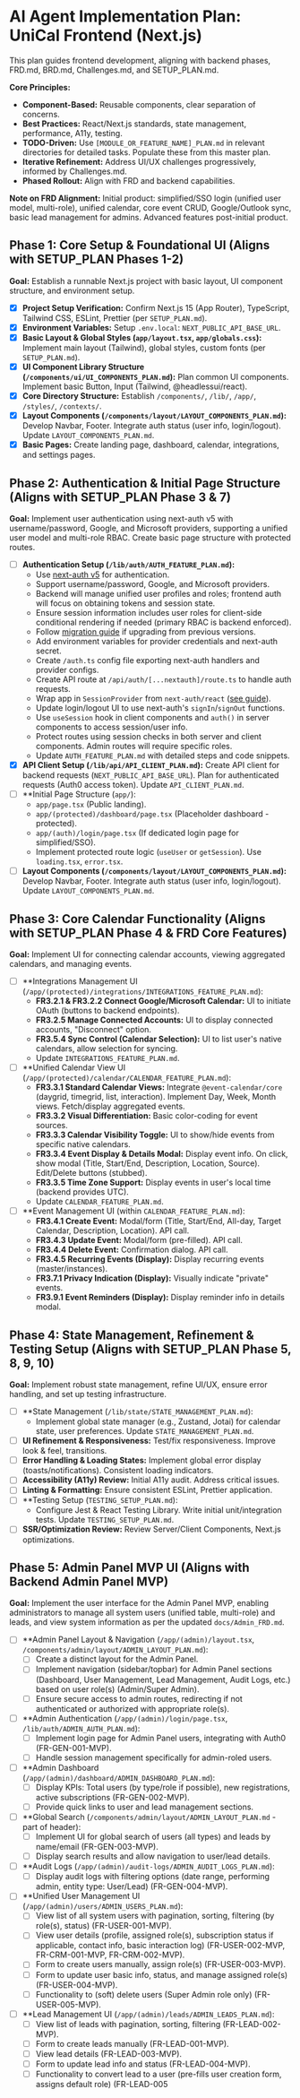 <!-- filepath: /Users/canh/Projects/Personals/UniCal/apps/frontend/AGENT_PLAN.md -->
# AI Agent Implementation Plan: UniCal Frontend (Next.js)

This plan guides frontend development, aligning with backend phases, FRD.md, BRD.md, Challenges.md, and SETUP_PLAN.md.

**Core Principles:**
*   **Component-Based:** Reusable components, clear separation of concerns.
*   **Best Practices:** React/Next.js standards, state management, performance, A11y, testing.
*   **TODO-Driven:** Use `[MODULE_OR_FEATURE_NAME]_PLAN.md` in relevant directories for detailed tasks. Populate these from this master plan.
*   **Iterative Refinement:** Address UI/UX challenges progressively, informed by Challenges.md.
*   **Phased Rollout:** Align with FRD and backend capabilities.

**Note on FRD Alignment:** Initial product: simplified/SSO login (unified user model, multi-role), unified calendar, core event CRUD, Google/Outlook sync, basic lead management for admins. Advanced features post-initial product.

## Phase 1: Core Setup & Foundational UI (Aligns with SETUP_PLAN Phases 1-2)
**Goal:** Establish a runnable Next.js project with basic layout, UI component structure, and environment setup.

*   [x] **Project Setup Verification:** Confirm Next.js 15 (App Router), TypeScript, Tailwind CSS, ESLint, Prettier (per `SETUP_PLAN.md`).
*   [x] **Environment Variables:** Setup `.env.local`: `NEXT_PUBLIC_API_BASE_URL`.
*   [x] **Basic Layout & Global Styles (`app/layout.tsx`, `app/globals.css`):** Implement main layout (Tailwind), global styles, custom fonts (per `SETUP_PLAN.md`).
*   [x] **UI Component Library Structure (`/components/ui/UI_COMPONENTS_PLAN.md`):** Plan common UI components. Implement basic Button, Input (Tailwind, @headlessui/react).
*   [x] **Core Directory Structure:** Establish `/components/`, `/lib/`, `/app/`, `/styles/`, `/contexts/`.
*   [x] **Layout Components (`/components/layout/LAYOUT_COMPONENTS_PLAN.md`):** Develop Navbar, Footer. Integrate auth status (user info, login/logout). Update `LAYOUT_COMPONENTS_PLAN.md`.
*   [x] **Basic Pages:** Create landing page, dashboard, calendar, integrations, and settings pages.

## Phase 2: Authentication & Initial Page Structure (Aligns with SETUP_PLAN Phase 3 & 7)
**Goal:** Implement user authentication using next-auth v5 with username/password, Google, and Microsoft providers, supporting a unified user model and multi-role RBAC. Create basic page structure with protected routes.

*   [ ] **Authentication Setup (`/lib/auth/AUTH_FEATURE_PLAN.md`):**
    *   Use [next-auth v5](https://authjs.dev/getting-started/installation) for authentication.
    *   Support username/password, Google, and Microsoft providers.
    *   Backend will manage unified user profiles and roles; frontend auth will focus on obtaining tokens and session state.
    *   Ensure session information includes user roles for client-side conditional rendering if needed (primary RBAC is backend enforced).
    *   Follow [migration guide](https://authjs.dev/getting-started/migrating-to-v5) if upgrading from previous versions.
    *   Add environment variables for provider credentials and next-auth secret.
    *   Create `/auth.ts` config file exporting next-auth handlers and provider configs.
    *   Create API route at `/api/auth/[...nextauth]/route.ts` to handle auth requests.
    *   Wrap app in `SessionProvider` from `next-auth/react` ([see guide](https://nextjs.org/learn/dashboard-app/adding-authentication)).
    *   Update login/logout UI to use next-auth's `signIn`/`signOut` functions.
    *   Use `useSession` hook in client components and `auth()` in server components to access session/user info.
    *   Protect routes using session checks in both server and client components. Admin routes will require specific roles.
    *   Update `AUTH_FEATURE_PLAN.md` with detailed steps and code snippets.
*   [x] **API Client Setup (`/lib/api/API_CLIENT_PLAN.md`):** Create API client for backend requests (`NEXT_PUBLIC_API_BASE_URL`). Plan for authenticated requests (Auth0 access token). Update `API_CLIENT_PLAN.md`.
*   [ ] **Initial Page Structure (`app/`):
    *   `app/page.tsx` (Public landing).
    *   `app/(protected)/dashboard/page.tsx` (Placeholder dashboard - protected).
    *   `app/(auth)/login/page.tsx` (If dedicated login page for simplified/SSO).
    *   Implement protected route logic (`useUser` or `getSession`). Use `loading.tsx`, `error.tsx`.
*   [ ] **Layout Components (`/components/layout/LAYOUT_COMPONENTS_PLAN.md`):** Develop Navbar, Footer. Integrate auth status (user info, login/logout). Update `LAYOUT_COMPONENTS_PLAN.md`.

## Phase 3: Core Calendar Functionality (Aligns with SETUP_PLAN Phase 4 & FRD Core Features)
**Goal:** Implement UI for connecting calendar accounts, viewing aggregated calendars, and managing events.

*   [ ] **Integrations Management UI (`/app/(protected)/integrations/INTEGRATIONS_FEATURE_PLAN.md`):
    *   **FR3.2.1 & FR3.2.2 Connect Google/Microsoft Calendar:** UI to initiate OAuth (buttons to backend endpoints).
    *   **FR3.2.5 Manage Connected Accounts:** UI to display connected accounts, "Disconnect" option.
    *   **FR3.5.4 Sync Control (Calendar Selection):** UI to list user's native calendars, allow selection for syncing.
    *   Update `INTEGRATIONS_FEATURE_PLAN.md`.
*   [ ] **Unified Calendar View UI (`/app/(protected)/calendar/CALENDAR_FEATURE_PLAN.md`):
    *   **FR3.3.1 Standard Calendar Views:** Integrate `@event-calendar/core` (daygrid, timegrid, list, interaction). Implement Day, Week, Month views. Fetch/display aggregated events.
    *   **FR3.3.2 Visual Differentiation:** Basic color-coding for event sources.
    *   **FR3.3.3 Calendar Visibility Toggle:** UI to show/hide events from specific native calendars.
    *   **FR3.3.4 Event Display & Details Modal:** Display event info. On click, show modal (Title, Start/End, Description, Location, Source). Edit/Delete buttons (stubbed).
    *   **FR3.3.5 Time Zone Support:** Display events in user's local time (backend provides UTC).
    *   Update `CALENDAR_FEATURE_PLAN.md`.
*   [ ] **Event Management UI (within `CALENDAR_FEATURE_PLAN.md`):
    *   **FR3.4.1 Create Event:** Modal/form (Title, Start/End, All-day, Target Calendar, Description, Location). API call.
    *   **FR3.4.3 Update Event:** Modal/form (pre-filled). API call.
    *   **FR3.4.4 Delete Event:** Confirmation dialog. API call.
    *   **FR3.4.5 Recurring Events (Display):** Display recurring events (master/instances).
    *   **FR3.7.1 Privacy Indication (Display):** Visually indicate "private" events.
    *   **FR3.9.1 Event Reminders (Display):** Display reminder info in details modal.

## Phase 4: State Management, Refinement & Testing Setup (Aligns with SETUP_PLAN Phase 5, 8, 9, 10)
**Goal:** Implement robust state management, refine UI/UX, ensure error handling, and set up testing infrastructure.

*   [ ] **State Management (`/lib/state/STATE_MANAGEMENT_PLAN.md`):
    *   Implement global state manager (e.g., Zustand, Jotai) for calendar state, user preferences. Update `STATE_MANAGEMENT_PLAN.md`.
*   [ ] **UI Refinement & Responsiveness:** Test/fix responsiveness. Improve look & feel, transitions.
*   [ ] **Error Handling & Loading States:** Implement global error display (toasts/notifications). Consistent loading indicators.
*   [ ] **Accessibility (A11y) Review:** Initial A11y audit. Address critical issues.
*   [ ] **Linting & Formatting:** Ensure consistent ESLint, Prettier application.
*   [ ] **Testing Setup (`TESTING_SETUP_PLAN.md`):
    *   Configure Jest & React Testing Library. Write initial unit/integration tests. Update `TESTING_SETUP_PLAN.md`.
*   [ ] **SSR/Optimization Review:** Review Server/Client Components, Next.js optimizations.

## Phase 5: Admin Panel MVP UI (Aligns with Backend Admin Panel MVP)

**Goal:** Implement the user interface for the Admin Panel MVP, enabling administrators to manage all system users (unified table, multi-role) and leads, and view system information as per the updated `docs/Admin_FRD.md`.

*   [ ] **Admin Panel Layout & Navigation (`/app/(admin)/layout.tsx`, `/components/admin/layout/ADMIN_LAYOUT_PLAN.md`):
    *   [ ] Create a distinct layout for the Admin Panel.
    *   [ ] Implement navigation (sidebar/topbar) for Admin Panel sections (Dashboard, User Management, Lead Management, Audit Logs, etc.) based on user role(s) (Admin/Super Admin).
    *   [ ] Ensure secure access to admin routes, redirecting if not authenticated or authorized with appropriate role(s).
*   [ ] **Admin Authentication (`/app/(admin)/login/page.tsx`, `/lib/auth/ADMIN_AUTH_PLAN.md`):
    *   [ ] Implement login page for Admin Panel users, integrating with Auth0 (FR-GEN-001-MVP).
    *   [ ] Handle session management specifically for admin-roled users.
*   [ ] **Admin Dashboard (`/app/(admin)/dashboard/ADMIN_DASHBOARD_PLAN.md`):
    *   [ ] Display KPIs: Total users (by type/role if possible), new registrations, active subscriptions (FR-GEN-002-MVP).
    *   [ ] Provide quick links to user and lead management sections.
*   [ ] **Global Search (`/components/admin/layout/ADMIN_LAYOUT_PLAN.md` - part of header):
    *   [ ] Implement UI for global search of users (all types) and leads by name/email (FR-GEN-003-MVP).
    *   [ ] Display search results and allow navigation to user/lead details.
*   [ ] **Audit Logs (`/app/(admin)/audit-logs/ADMIN_AUDIT_LOGS_PLAN.md`):
    *   [ ] Display audit logs with filtering options (date range, performing admin, entity type: User/Lead) (FR-GEN-004-MVP).
*   [ ] **Unified User Management UI (`/app/(admin)/users/ADMIN_USERS_PLAN.md`):
    *   [ ] View list of all system users with pagination, sorting, filtering (by role(s), status) (FR-USER-001-MVP).
    *   [ ] View user details (profile, assigned role(s), subscription status if applicable, contact info, basic interaction log) (FR-USER-002-MVP, FR-CRM-001-MVP, FR-CRM-002-MVP).
    *   [ ] Form to create users manually, assign role(s) (FR-USER-003-MVP).
    *   [ ] Form to update user basic info, status, and manage assigned role(s) (FR-USER-004-MVP).
    *   [ ] Functionality to (soft) delete users (Super Admin role only) (FR-USER-005-MVP).
*   [ ] **Lead Management UI (`/app/(admin)/leads/ADMIN_LEADS_PLAN.md`):
    *   [ ] View list of leads with pagination, sorting, filtering (FR-LEAD-002-MVP).
    *   [ ] Form to create leads manually (FR-LEAD-001-MVP).
    *   [ ] View lead details (FR-LEAD-003-MVP).
    *   [ ] Form to update lead info and status (FR-LEAD-004-MVP).
    *   [ ] Functionality to convert lead to a user (pre-fills user creation form, assigns default role) (FR-LEAD-005
